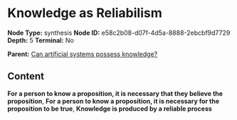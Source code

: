 # Knowledge as Reliabilism

**Node Type:** synthesis
**Node ID:** e58c2b08-d07f-4d5a-8888-2ebcbf9d7729
**Depth:** 5
**Terminal:** No

**Parent:** [Can artificial systems possess knowledge?](can-artificial-systems-possess-knowledge-antithesis-170de4e7-fd87-4eb8-ba15-46f935d53b15.md)

## Content

**For a person to know a proposition, it is necessary that they believe the proposition**, **For a person to know a proposition, it is necessary for the proposition to be true**, **Knowledge is produced by a reliable process**
